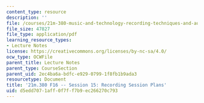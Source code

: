 ```yaml
---
content_type: resource
description: ''
file: /courses/21m-380-music-and-technology-recording-techniques-and-audio-production-fall-2016/d5edd7071aff0f7ff7b9ec266270c793_MIT21M_380F16_ses15_note.pdf
file_size: 47827
file_type: application/pdf
learning_resource_types:
- Lecture Notes
license: https://creativecommons.org/licenses/by-nc-sa/4.0/
ocw_type: OCWFile
parent_title: Lecture Notes
parent_type: CourseSection
parent_uid: 2ec4ba6a-bdfc-e929-0799-1f8fb1b9ada3
resourcetype: Document
title: '21m.380 F16 -- Session 15: Recording Session Plans'
uid: d5edd707-1aff-0f7f-f7b9-ec266270c793
---
```

